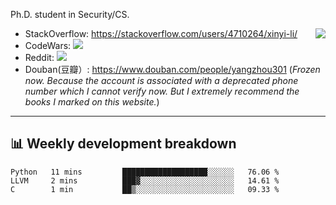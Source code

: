 Ph.D. student in Security/CS.

<img align="right" src="https://github-readme-stats.vercel.app/api?username=li-xin-yi&count_private=true&show_icons=true&hide_title=true&theme=tokyonight" />

- StackOverflow: https://stackoverflow.com/users/4710264/xinyi-li/
- CodeWars: [![](https://www.codewars.com/users/xy-li/badges/micro)](https://www.codewars.com/users/xy-li/)
- Reddit: [![](https://img.shields.io/reddit/user-karma/combined/xy-li?style=social)](https://www.reddit.com/user/xy-li/)
- Douban(豆瓣）: https://www.douban.com/people/yangzhou301  (*Frozen now. Because the account is associated with a deprecated phone number which I cannot verify now. But I extremely recommend the books I marked on this website.*)

---

## 📊 Weekly development breakdown

<!--START_SECTION:waka-->
```text
Python   11 mins         ███████████████████░░░░░░   76.06 % 
LLVM     2 mins          ███▓░░░░░░░░░░░░░░░░░░░░░   14.61 % 
C        1 min           ██▒░░░░░░░░░░░░░░░░░░░░░░   09.33 % 
```
<!--END_SECTION:waka-->
